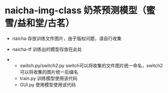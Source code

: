 # naicha-img-class 奶茶预测模型（蜜雪/益和堂/古茗）

- naicha  存放训练文件图片，由于版权问题，请自行收集
- naicha-tf  训练出的模型存放在此处

- - switch.py/switch2.py  switch可以将收集的文件图片统一命名，switch2可以将收集的图片统一后缀名
  - train.py 训练模型使用该代码
  - GUI.py 使用模型使用该代码